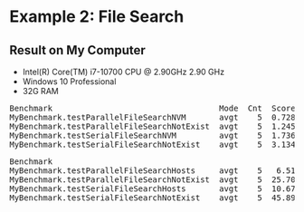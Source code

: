 # Example 2: File Search

## Result on My Computer

- Intel(R) Core(TM) i7-10700 CPU @ 2.90GHz   2.90 GHz
- Windows 10 Professional
- 32G RAM

<pre>
Benchmark                                   Mode  Cnt  Score   Error  Units
MyBenchmark.testParallelFileSearchNVM       avgt    5  0.728 �� 0.190   s/op
MyBenchmark.testParallelFileSearchNotExist  avgt    5  1.245 �� 0.074   s/op
MyBenchmark.testSerialFileSearchNVM         avgt    5  1.736 �� 0.044   s/op
MyBenchmark.testSerialFileSearchNotExist    avgt    5  3.134 �� 0.243   s/op
</pre>

<pre>
Benchmark
MyBenchmark.testParallelFileSearchHosts     avgt    5   6.510 �� 4.678   s/op
MyBenchmark.testParallelFileSearchNotExist  avgt    5  25.706 �� 1.459   s/op
MyBenchmark.testSerialFileSearchHosts       avgt    5  10.675 �� 0.416   s/op
MyBenchmark.testSerialFileSearchNotExist    avgt    5  45.891 �� 2.095   s/op
</pre>